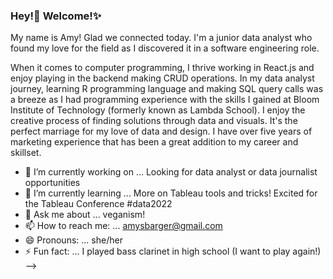 ### Hey!👋 Welcome!✨

My name is Amy! Glad we connected today. I'm a junior data analyst who found my love for the field as I discovered it in a software engineering role. 

When it comes to computer programming, I thrive working in React.js and enjoy playing in the backend making CRUD operations. In my data analyst journey, learning R programming language and making SQL query calls was a breeze as I had programming experience with the skills I gained at Bloom Institute of Technology (formerly known as Lambda School). I enjoy the creative process of finding solutions through data and visuals. It's the perfect marriage for my love of data and design. I have over five years of marketing experience that has been a great addition to my career and skillset.

- 🔭 I’m currently working on ... Looking for data analyst or data journalist opportunities
- 🌱 I’m currently learning ... More on Tableau tools and tricks! Excited for the Tableau Conference #data2022
- 💬 Ask me about ... veganism!
- 📫 How to reach me: ... amysbarger@gmail.com
- 😄 Pronouns: ... she/her
- ⚡ Fun fact: ... I played bass clarinet in high school (I want to play again!)
-->
